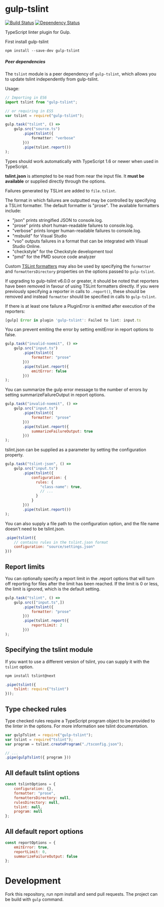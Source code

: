 gulp-tslint
===========

[![Build Status](https://travis-ci.org/panuhorsmalahti/gulp-tslint.svg?branch=master)](https://travis-ci.org/panuhorsmalahti/gulp-tslint)
[![Dependency Status](https://david-dm.org/panuhorsmalahti/gulp-tslint.svg)](https://david-dm.org/panuhorsmalahti/gulp-tslint)

TypeScript linter plugin for Gulp.


First install gulp-tslint
```shell
npm install --save-dev gulp-tslint
```

##### Peer dependencies

The `tslint` module is a peer dependency of `gulp-tslint`, which allows you to update tslint independently from gulp-tslint.

Usage:
```typescript
// Importing in ES6
import tslint from "gulp-tslint";

// or requiring in ES5
var tslint = require("gulp-tslint");

gulp.task("tslint", () =>
    gulp.src("source.ts")
        .pipe(tslint({
            formatter: "verbose"
        }))
        .pipe(tslint.report())
);
```

Types should work automatically with TypeScript 1.6 or newer when used in TypeScript.

**tslint.json** is attempted to be read from near the input file.
It **must be available** or supplied directly through the options.

Failures generated by TSLint are added to `file.tslint`.

The format in which failures are outputted may be controlled by specifying a TSLint formatter.
The default formatter is "prose".
The available formatters include:

* "json" prints stringified JSON to console.log.
* "prose" prints short human-readable failures to console.log.
* "verbose" prints longer human-readable failures to console.log.
* "msbuild" for Visual Studio
* "vso" outputs failures in a format that can be integrated with Visual Studio Online.
* "checkstyle" for the Checkstyle development tool
* "pmd" for the PMD source code analyzer

Custom [TSLint formatters](https://palantir.github.io/tslint/develop/custom-formatters/) may also be
used by specifying the `formatter` and `formattersDirectory` properties on the options passed to
`gulp-tslint`.

If upgrading to gulp-tslint v6.0.0 or greater, it should be noted that reporters have been removed
in favour of using TSLint formatters directly. If you were previously specifying a reporter in calls
to `.report()`, these should be removed and instead `formatter` should be specified in calls to
`gulp-tslint`.

If there is at least one failure a PluginError is emitted after execution of the reporters:
```javascript
[gulp] Error in plugin 'gulp-tslint': Failed to lint: input.ts
```

You can prevent emiting the error by setting emitError in report options to false.

```javascript
gulp.task("invalid-noemit", () =>
    gulp.src("input.ts")
        .pipe(tslint({
            formatter: "prose"
        }))
        .pipe(tslint.report({
            emitError: false
        }))
);
```

You can summarize the gulp error message to the number of errors by setting summarizeFailureOutput in report options.

```javascript
gulp.task("invalid-noemit", () =>
    gulp.src("input.ts")
        .pipe(tslint({
            formatter: "prose"
        }))
        .pipe(tslint.report({
            summarizeFailureOutput: true
        }))
);
```

tslint.json can be supplied as a parameter by setting the configuration property.
```javascript
gulp.task("tslint-json", () =>
    gulp.src("input.ts")
        .pipe(tslint({
            configuration: {
              rules: {
                "class-name": true,
                // ...
              }
            }
        }))
        .pipe(tslint.report())
);
```

You can also supply a file path to the configuration option, and the file name
doesn't need to be tslint.json.

```javascript
.pipe(tslint({
    // contains rules in the tslint.json format
    configuration: "source/settings.json"
}))
```

Report limits
-------------

You can optionally specify a report limit in the .report options that will turn off reporting for files after the limit has been reached. If the limit is 0 or less, the limit is ignored, which is the default setting.

```javascript
gulp.task("tslint", () =>
    gulp.src(["input.ts",])
        .pipe(tslint({
            formatter: "prose"
        }))
        .pipe(tslint.report({
            reportLimit: 2
        }))
);
```

Specifying the tslint module
----------------------------

If you want to use a different version of tslint, you can supply it with the `tslint` option.

```bash
npm install tslint@next
```

```javascript
.pipe(tslint({
    tslint: require("tslint")
}));
```

Type checked rules
------------------

Type checked rules require a TypeScript program object to be provided to the linter in the options. For more information see tslint documentation.

```javascript
var gulpTslint = require("gulp-tslint");
var tslint = require("tslint");
var program = tslint.createProgram("./tsconfig.json");

// ...
.pipe(gulpTslint({ program }))
```

All default tslint options
--------------------------

```javascript
const tslintOptions = {
    configuration: {},
    formatter: "prose",
    formattersDirectory: null,
    rulesDirectory: null,
    tslint: null,
    program: null
};
```

All default report options
--------------------------

```javascript
const reportOptions = {
    emitError: true,
    reportLimit: 0,
    summarizeFailureOutput: false
};
```

Development
===========

Fork this repository, run npm install and send pull requests. The project can be build with ``gulp`` command.
